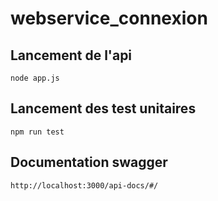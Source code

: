 # webservice_connexion

## Lancement de l'api
`node app.js`

## Lancement des test unitaires
`npm run test`

## Documentation swagger
`http://localhost:3000/api-docs/#/`
